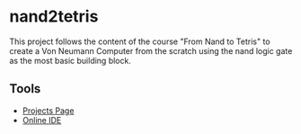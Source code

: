 # nand2tetris

This project follows the content of the course "From Nand to Tetris" to create a Von Neumann Computer from the scratch using the nand logic gate as the most basic building block.

## Tools

- [Projects Page](https://www.nand2tetris.org/course)
- [Online IDE](https://nand2tetris.github.io/web-ide/chip/)
